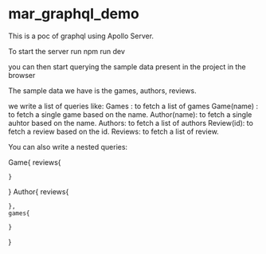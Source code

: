 # mar_graphql_demo

This is a poc of graphql using Apollo Server.

To start the server run
npm run dev

you can then start querying the sample data present in the project in the browser

The sample data we have is the games, authors, reviews.

we write a list of queries like:
Games : to fetch a list of games
Game(name) : to fetch a single game based on the name.
Author(name): to fetch a single auhtor based on the name.
Authors: to fetch a list of authors
Review(id): to fetch a review based on the id.
Reviews: to fetch a list of review.

You can also write a nested queries:

Game{
reviews{

    }

}
Author{
reviews{

    },
    games{

    }

}
